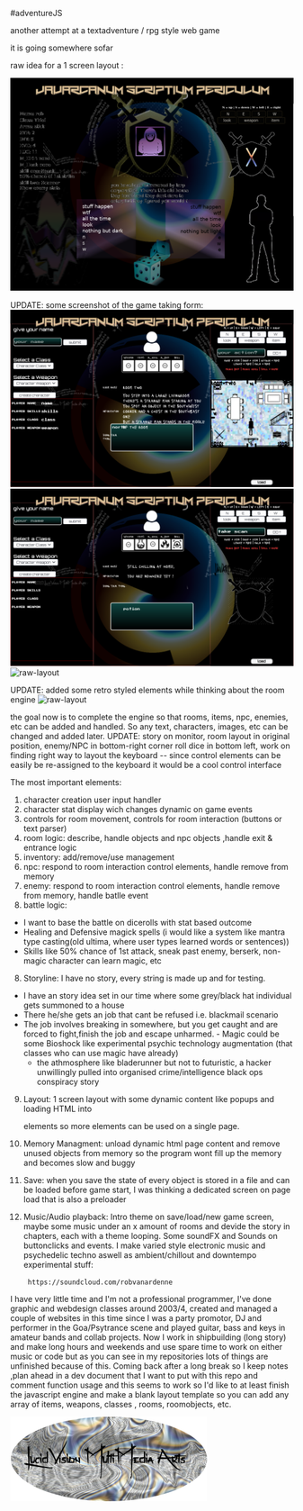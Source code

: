 #adventureJS

another attempt at a textadventure / rpg style web game

it is going somewhere sofar

raw idea for a 1 screen layout :

![raw-layout](img/layout.png)

UPDATE: some screenshot of the game taking form:
![raw-layout](img/dev/screenshot-1.png)
![raw-layout](img/dev/screenshot-2.png)
![raw-layout](img/dev/screenshot-3.png)

UPDATE: added some retro styled elements while thinking about the room engine
![raw-layout](img/dev/screenshot-4.png)

the goal now is to complete the engine so that rooms, items, npc, enemies, etc can be added and handled.
So any text, characters, images, etc can be changed and added later.
UPDATE: story on monitor, room layout in original position, enemy/NPC in bottom-right corner
		roll dice in bottom left, work on finding right way to layout the keyboard
		--
		since control elements can be easily be re-assigned to the keyboard it would be a cool 
		control interface

The most important elements:
1. character creation user input handler
2. character stat display wich changes dynamic on game events
3. controls for room movement, controls for room interaction (buttons or text parser)
3. room logic: describe, handle objects and npc objects ,handle exit & entrance logic
4. inventory: add/remove/use management
5. npc: respond to room interaction control elements, handle remove from memory
6. enemy: respond to room interaction control elements, handle remove from memory, handle batlle event
7. battle logic: 
 - I want to base the battle on dicerolls with stat based outcome
  - Healing and Defensive magick spells (i would like a system like mantra type casting(old 				 ultima, where user types learned words or sentences))
   - Skills like 50% chance of 1st attack, sneak past enemy, berserk, non-magic character can learn 		 magic, etc 
8. Storyline: I have no story, every string is made up and for testing.
 - I have an story idea set in our time where some grey/black hat individual gets summoned to a house
  - There he/she gets an job that cant be refused i.e. blackmail scenario
   - The job involves breaking in somewhere, but you get caught and are forced to fight,finish the job 	 and escape unharmed.
    - Magic could be some Bioshock like experimental psychic technology augmentation (that classes who can 		use magic have already)
     - the athmosphere like bladerunner but not to futuristic, a hacker unwillingly pulled into organised 	  crime/intelligence black ops conspiracy story
9. Layout: 1 screen layout with some dynamic content like popups and loading HTML into <div> elements so 		 more elements can be used on a single page.
10. Memory Managment: unload dynamic html page content and remove unused objects from memory so the program 			wont fill up the memory and becomes slow and buggy
11. Save: when you save the state of every object is stored in a file and can be loaded before game start, 		   I was thinking a dedicated screen on page load that is also a preloader
12. Music/Audio playback: Intro theme on save/load/new game screen, maybe some music under an x amount of rooms and devide the story in chapters, each with a theme looping. Some soundFX and Sounds on buttonclicks 		 and events. 
		 I make varied style electronic music and psychedelic techno aswell as ambient/chillout and downtempo experimental stuff:

		 https://soundcloud.com/robvanardenne

I have very little time and I'm not a professional programmer, I've done graphic and webdesign classes around 2003/4, created and managed a couple of websites in this time since I was a party promotor, DJ and performer in the Goa/Psytrance scene and played guitar, bass and keys in amateur bands and collab projects.
Now I work in shipbuilding (long story) and make long hours and weekends and use spare time to work on either music or code but as you can see in my repositories lots of things are unfinished because of this.
Coming back after a long break so I keep notes ,plan ahead in a dev document that I want to put with this repo and comment function usage and this seems to work so I'd like to at least finish the javascript engine and make a blank layout template so you can add any array of items, weapons, classes , rooms, roomobjects, etc.

![raw-layout](img/game/logo.png)


